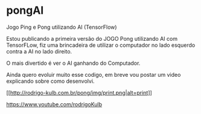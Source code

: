 # pongAI
Jogo Ping e Pong utilizando AI (TensorFlow)

Estou publicando a primeira versão do JOGO Pong utilizando AI com TensorFLow, fiz uma brincadeira de utilizar o computador no lado esquerdo contra a AI no lado direito.

O mais divertido é ver o AI ganhando do Computador.

Ainda quero evoluir muito esse codigo, em breve vou postar um video explicando sobre como desenvolvi.

[[http://rodrigo-kulb.com.br/pong/img/print.png|alt=print]]

https://www.youtube.com/rodrigoKulb
